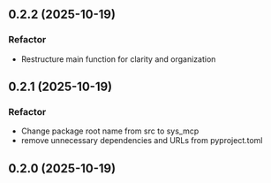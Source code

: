 ## 0.2.2 (2025-10-19)

### Refactor

- Restructure main function for clarity and organization

## 0.2.1 (2025-10-19)

### Refactor

- Change package root name from src to sys_mcp
- remove unnecessary dependencies and URLs from pyproject.toml

## 0.2.0 (2025-10-19)
